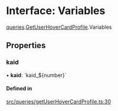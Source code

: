 # Interface: Variables

[queries](api/modules/queries.md).[GetUserHoverCardProfile](api/modules/queries.GetUserHoverCardProfile.md).Variables

## Properties

### kaid

• **kaid**: \`kaid\_$\{number}\`

#### Defined in

[src/queries/getUserHoverCardProfile.ts:30](https://github.com/bhavjitChauhan/khan-api/blob/649b2610/src/queries/getUserHoverCardProfile.ts#L30)
